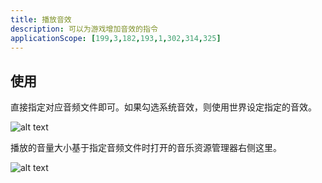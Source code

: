 ```yaml
---
title: 播放音效
description: 可以为游戏增加音效的指令
applicationScope: [199,3,182,193,1,302,314,325]
---
```


## 使用

直接指定对应音频文件即可。如果勾选系统音效，则使用世界设定指定的音效。

![alt text](https://cdn.gcw.wiki/gcw/image/zh_hans/commands/audio/playse/image.png)

播放的音量大小基于指定音频文件时打开的音乐资源管理器右侧这里。

![alt text](https://cdn.gcw.wiki/gcw/image/zh_hans/commands/audio/playse/image-1.png)
